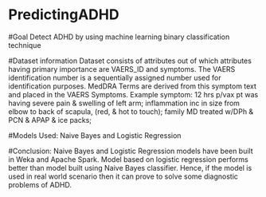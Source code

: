 # PredictingADHD

#Goal
Detect ADHD by using machine learning binary classification technique

#Dataset information
Dataset consists of attributes out of which attributes having primary importance are VAERS_ID and symptoms. The VAERS identification number is a sequentially assigned number used for identification purposes. MedDRA Terms are derived from this symptom text and placed in the VAERS Symptoms.
Example symptom: 12 hrs p/vax pt was having severe pain & swelling of left arm; inflammation inc in size from elbow to back of scapula, (red, & hot to touch); family MD treated w/DPh & PCN & APAP & ice packs;

#Models Used:
Naive Bayes and Logistic Regression

#Conclusion:
Naive Bayes and Logistic Regression models have been built in Weka and Apache Spark. Model based on logistic regression performs better than model built using Naive Bayes classifier. Hence, if the model is used in real world scenario then it can prove to solve some diagnostic problems of ADHD.


